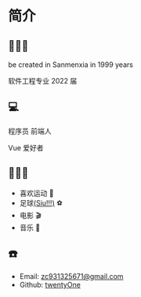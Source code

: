 # 简介

## 🙋🏻‍♂️

be created in Sanmenxia in 1999 years

软件工程专业 2022 届

## 💻

程序员 前端人

Vue 爱好者

## 🏃🏻‍♀️

- 喜欢运动 🏃
- 足球[(Siu!!!)]() ⚽️
- 电影 🎬
- 音乐 🎵

## ☎️

- Email: zc931325671@gmail.com
- Github: [twentyOne](https://github.com/zclsx)
